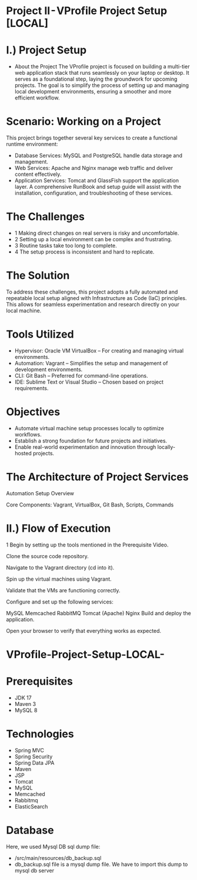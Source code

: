 # Project II - VProfile Project Setup [LOCAL]
# I.) Project Setup
* About the Project
The VProfile project is focused on building a multi-tier web application stack that runs seamlessly on your laptop or desktop. It serves as a foundational step, laying the groundwork for upcoming projects. The goal is to simplify the process of setting up and managing local development environments, ensuring a smoother and more efficient workflow.

# Scenario: Working on a Project
This project brings together several key services to create a functional runtime environment:

- Database Services: MySQL and PostgreSQL handle data storage and management.
- Web Services: Apache and Nginx manage web traffic and deliver content effectively.
- Application Services: Tomcat and GlassFish support the application layer.
A comprehensive RunBook and setup guide will assist with the installation, configuration, and troubleshooting of these services.

# The Challenges
 * 1 Making direct changes on real servers is risky and uncomfortable.
 * 2 Setting up a local environment can be complex and frustrating.
 * 3 Routine tasks take too long to complete.
 * 4 The setup process is inconsistent and hard to replicate.

# The Solution
To address these challenges, this project adopts a fully automated and repeatable local setup aligned with Infrastructure as Code (IaC) principles. This allows for seamless experimentation and research directly on your local machine.

# Tools Utilized
* Hypervisor: Oracle VM VirtualBox – For creating and managing virtual environments.
* Automation: Vagrant – Simplifies the setup and management of development environments.
* CLI: Git Bash – Preferred for command-line operations.
* IDE: Sublime Text or Visual Studio – Chosen based on project requirements.

# Objectives
* Automate virtual machine setup processes locally to optimize workflows.
* Establish a strong foundation for future projects and initiatives.
* Enable real-world experimentation and innovation through locally-hosted projects.

# The Architecture of Project Services
Automation Setup Overview

Core Components: Vagrant, VirtualBox, Git Bash, Scripts, Commands

# II.) Flow of Execution
 1 Begin by setting up the tools mentioned in the Prerequisite Video.

Clone the source code repository.

Navigate to the Vagrant directory (cd into it).

Spin up the virtual machines using Vagrant.

Validate that the VMs are functioning correctly.

Configure and set up the following services:

MySQL
Memcached
RabbitMQ
Tomcat (Apache)
Nginx
Build and deploy the application.

Open your browser to verify that everything works as expected.



# VProfile-Project-Setup-LOCAL-
# Prerequisites
* JDK 17
* Maven 3
* MySQL 8
# Technologies
* Spring MVC
* Spring Security
* Spring Data JPA
* Maven
* JSP
* Tomcat
* MySQL
* Memcached
* Rabbitmq
* ElasticSearch

# Database
Here, we used Mysql DB sql dump file:

* /src/main/resources/db_backup.sql
* db_backup.sql file is a mysql dump file. We have to import this dump to mysql db server

